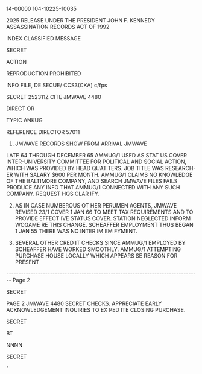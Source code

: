 14-00000
104-10225-10035

2025 RELEASE UNDER THE PRESIDENT JOHN F. KENNEDY ASSASSINATION RECORDS ACT OF 1992

INDEX
CLASSIFIED MESSAGE

SECRET

ACTION

REPRODUCTION PROHIBITED

INFO
FILE, DE SECUE/ CCS3(CKA) c/fps

SECRET 252311Z CITE JMWAVE 4480

DIRECT OR

TYPIC ANKUG

REFERENCE DIRECTOR 57011

1. JMWAVE RECORDS SHOW FROM ARRIVAL JMWAVE

LATE 64 THROUGH DECEMBER 65 AMMUG/1 USED AS STAT US COVER
INTER-UNIVERSITY COMMITTEE FOR POLITICAL AND SOCIAL ACTION,
WHICH WAS PROVIDED BY HEAD QUAT.TERS. JOB TITLE WAS RESEARCH-
ER WITH SALARY $600 PER MONTH. AMMUG/1 CLAIMS NO KNOWLEDGE
OF THE BALTIMORE COMPANY, AND SEARCH JMWAVE FILES FAILS
PRODUCE ANY INFO THAT AMMUG/1 CONNECTED WITH ANY SUCH
COMPANY. REQUEST HQS CLAR IFY.

2. AS IN CASE NUMBEROUS OT HER PERUMEN AGENTS, JMWAVE
   REVISED 23/1 COVER 1 JAN 66 TO MEET TAX REQUIREMENTS AND
   TO PROVIDE EFFECT IVE STATUS COVER. STATION NEGLECTED INFORM
   WOGAME RE THIS CHANGE. SCHEAFFER EMPLOYMENT THUS BEGAN
   1 JAN 55 THERE WAS NO INTER IM EM FYMENT.

3. SEVERAL OTHER CRED IT CHECKS SINCE AMMUG/1 EMPLOYED
   BY SCHEAFFER HAVE WORKED SMOOTHLY. AMMUG/1 ATTEMPTING
   PURCHASE HOUSE LOCALLY WHICH APPEARS SE REASON FOR PRESENT


-------------------------------------------------------------------------------- Page 2

SECRET

PAGE 2 JMWAVE 4480 SECRET
CHECKS. APPRECIATE EARLY ACKNOWLEDGEMENT INQUIRIES TO
EX PED ITE CLOSING PURCHASE.

SECRET

BT

NNNN

SECRET

"
